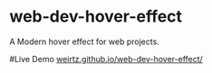 # web-dev-hover-effect
A Modern hover effect for web projects.

#Live Demo
[weirtz.github.io/web-dev-hover-effect/](https://weirtz.github.io/web-dev-hover-effect/)
